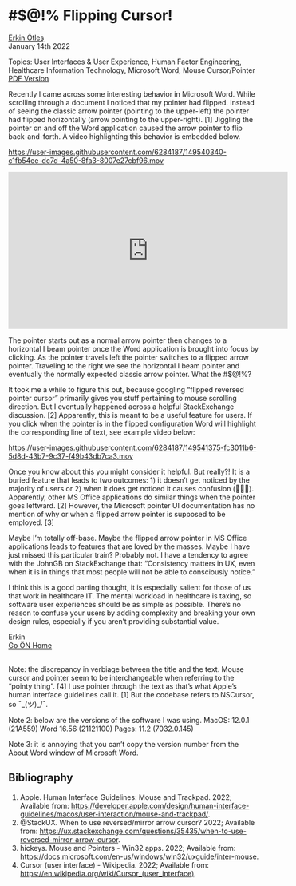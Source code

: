# #$@!% Flipping Cursor!
[Erkin Ötleş](https://eotles.github.io) <br />
January 14th 2022 

Topics: User Interfaces & User Experience, Human Factor Engineering, Healthcare Information Technology, Microsoft Word, Mouse Cursor/Pointer <br />
[PDF Version](flipping_cursor_pdf.pdf)


Recently I came across some interesting behavior in Microsoft Word. While scrolling through a document I noticed that my pointer had flipped. Instead of seeing the classic arrow pointer (pointing to the upper-left) the pointer had flipped horizontally (arrow pointing to the upper-right). [1] Jiggling the pointer on and off the Word application caused the arrow pointer to flip back-and-forth. A video highlighting this behavior is embedded below.

<!--- 
word_mouse_cursor_flip_only.mov
-->
https://user-images.githubusercontent.com/6284187/149540340-c1fb54ee-dc7d-4a50-8fa3-8007e27cbf96.mov

<iframe width="560" height="315" src="https://www.youtube.com/embed/vv4uSRpBJjg" title="YouTube video player" frameborder="0" allow="accelerometer; autoplay; clipboard-write; encrypted-media; gyroscope; picture-in-picture" allowfullscreen></iframe>


The pointer starts out as a normal arrow pointer then changes to a horizontal I beam pointer once the Word application is brought into focus by clicking. As the pointer travels left the pointer switches to a flipped arrow pointer. Traveling to the right we see the horizontal I beam pointer and eventually the normally expected classic arrow pointer. What the #$@!%?

It took me a while to figure this out, because googling “flipped reversed pointer cursor” primarily gives you stuff pertaining to mouse scrolling direction. But I eventually happened across a helpful StackExchange discussion. [2]  Apparently, this is meant to be a useful feature for users. If you click when the pointer is in the flipped configuration Word will highlight the corresponding line of text, see example video below:


<!--- 
word_mouse_cursor_selection_only.mov
-->
https://user-images.githubusercontent.com/6284187/149541375-fc3011b6-5d8d-43b7-9c37-f49b43db7ca3.mov


Once you know about this you might consider it helpful. But really?! It is a buried feature that leads to two outcomes: 1) it doesn’t get noticed by the majority of users or 2) when it does get noticed it causes confusion (🙋🏾‍♂️). Apparently, other MS Office applications do similar things when the pointer goes leftward. [2] However, the Microsoft pointer UI documentation has no mention of why or when a flipped arrow pointer is supposed to be employed. [3]

Maybe I’m totally off-base. Maybe the flipped arrow pointer in MS Office applications leads to features that are loved by the masses. Maybe I have just missed this particular train? Probably not. I have a tendency to agree with the JohnGB on StackExchange that: “Consistency matters in UX, even when it is in things that most people will not be able to consciously notice.”

I think this is a good parting thought, it is especially salient for those of us that work in healthcare IT. The mental workload in healthcare is taxing, so software user experiences should be as simple as possible. There’s no reason to confuse your users by adding complexity and breaking your own design rules, especially if you aren’t providing substantial value.


Erkin  <br />
[Go ÖN Home](../../index.md) <br /><br />


Note: the discrepancy in verbiage between the title and the text. Mouse cursor and pointer seem to be interchangeable when referring to the “pointy thing”. [4] I use pointer through the text as that’s what Apple’s human interface guidelines call it. [1] But the codebase refers to NSCursor, so ¯\_(ツ)_/¯.

Note 2: below are the versions of the software I was using.
MacOS: 12.0.1 (21A559)
Word 16.56 (21121100)
Pages: 11.2 (7032.0.145)

Note 3: it is annoying that you can’t copy the version number from the About Word window of Microsoft Word.


## Bibliography
1.	Apple. Human Interface Guidelines: Mouse and Trackpad. 2022; Available from: https://developer.apple.com/design/human-interface-guidelines/macos/user-interaction/mouse-and-trackpad/.
2.	@StackUX. When to use reversed/mirror arrow cursor? 2022; Available from: https://ux.stackexchange.com/questions/35435/when-to-use-reversed-mirror-arrow-cursor.
3.	hickeys. Mouse and Pointers - Win32 apps. 2022; Available from: https://docs.microsoft.com/en-us/windows/win32/uxguide/inter-mouse.
4.	Cursor (user interface) - Wikipedia. 2022; Available from: https://en.wikipedia.org/wiki/Cursor_(user_interface).
